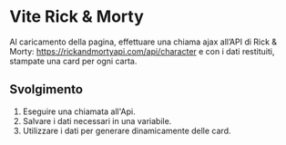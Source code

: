 # Vite Rick & Morty
Al caricamento della pagina, effettuare una chiama ajax all’API di Rick & Morty: https://rickandmortyapi.com/api/character e con i dati restituiti, stampate una card per ogni carta.

## Svolgimento
1. Eseguire una chiamata all'Api.
2. Salvare i dati necessari in una variabile.
3. Utilizzare i dati per generare dinamicamente delle card.